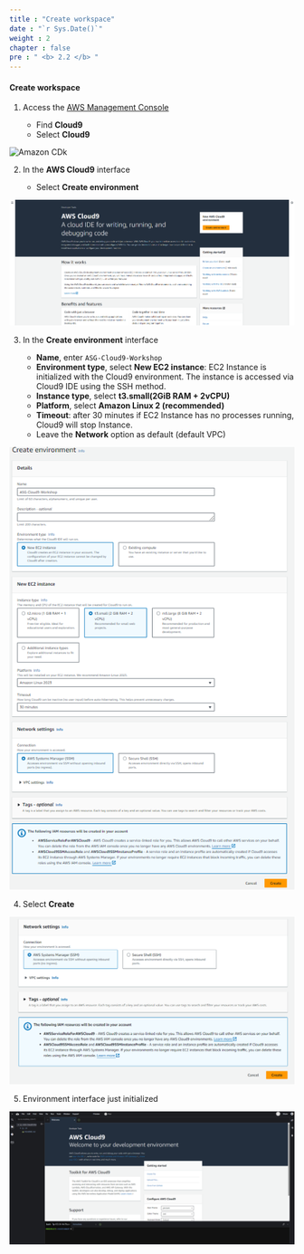 ```yaml
---
title : "Create workspace"
date : "`r Sys.Date()`"
weight : 2
chapter : false
pre : " <b> 2.2 </b> "
---
```


#### Create workspace
 
1. Access the [AWS Management Console](https://aws.amazon.com/console/)

   - Find **Cloud9**
   - Select **Cloud9**

![Amazon CDk](/images/2.2-prerequisite/0001.png?featherlight=false&width=90pc)

2. In the **AWS Cloud9** interface

   - Select **Create environment**

![alt text](image.png)

3. In the **Create environment** interface

   - **Name**, enter `ASG-Cloud9-Workshop`
   - **Environment type**, select **New EC2 instance**: EC2 Instance is initialized with the Cloud9 environment. The instance is accessed via Cloud9 IDE using the SSH method.
   - **Instance type**, select **t3.small(2GiB RAM + 2vCPU)**
   - **Platform**, select **Amazon Linux 2 (recommended)**
   - **Timeout**: after 30 minutes if EC2 Instance has no processes running, Cloud9 will stop Instance.
   - Leave the **Network** option as default (default VPC)

![alt text](image-1.png)

4. Select **Create**

![alt text](image-2.png)

5. Environment interface just initialized

![alt text](image-3.png)